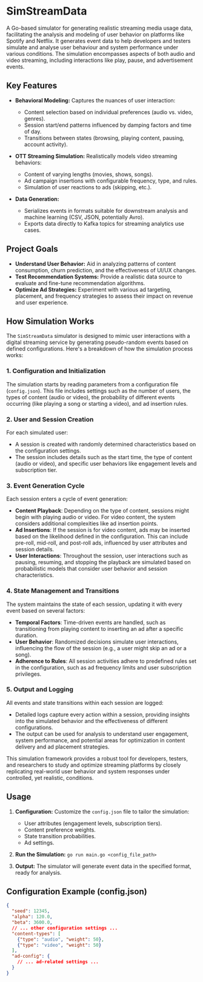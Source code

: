 # SimStreamData

A Go-based simulator for generating realistic streaming media usage data, facilitating the analysis and modeling of user behavior on platforms like Spotify and Netflix. It generates event data to help developers and testers simulate and analyse user behaviour and system performance under various conditions. The simulation encompasses aspects of both audio and video streaming, including interactions like play, pause, and advertisement events.

## Key Features

* **Behavioral Modeling:** Captures the nuances of user interaction:
   * Content selection based on individual preferences (audio vs. video, genres).
   * Session start/end patterns influenced by damping factors and time of day.
   * Transitions between states (browsing, playing content, pausing, account activity).

* **OTT Streaming Simulation:**  Realistically models video streaming behaviors:
   * Content of varying lengths (movies, shows, songs).
   * Ad campaign insertions with configurable frequency, type, and rules.
   * Simulation of user reactions to ads (skipping, etc.).

* **Data Generation:** 
   * Serializes events in formats  suitable for downstream analysis and machine learning (CSV, JSON, potentially Avro).
   * Exports data directly to Kafka topics for streaming analytics use cases.

## Project Goals

* **Understand User Behavior:** Aid in analyzing patterns of content consumption, churn prediction, and the effectiveness of UI/UX changes.
* **Test Recommendation Systems:** Provide a realistic data source to evaluate and fine-tune recommendation algorithms.
* **Optimize Ad Strategies:** Experiment with various ad targeting, placement, and frequency strategies to assess their impact on revenue and user experience.

## How Simulation Works

The `SimStreamData` simulator is designed to mimic user interactions with a digital streaming service by generating pseudo-random events based on defined configurations. Here's a breakdown of how the simulation process works:

### 1. Configuration and Initialization
The simulation starts by reading parameters from a configuration file (`config.json`). This file includes settings such as the number of users, the types of content (audio or video), the probability of different events occurring (like playing a song or starting a video), and ad insertion rules.

### 2. User and Session Creation
For each simulated user:
- A session is created with randomly determined characteristics based on the configuration settings.
- The session includes details such as the start time, the type of content (audio or video), and specific user behaviors like engagement levels and subscription tier.

### 3. Event Generation Cycle
Each session enters a cycle of event generation:
- **Content Playback**: Depending on the type of content, sessions might begin with playing audio or video. For video content, the system considers additional complexities like ad insertion points.
- **Ad Insertions**: If the session is for video content, ads may be inserted based on the likelihood defined in the configuration. This can include pre-roll, mid-roll, and post-roll ads, influenced by user attributes and session details.
- **User Interactions**: Throughout the session, user interactions such as pausing, resuming, and stopping the playback are simulated based on probabilistic models that consider user behavior and session characteristics.

### 4. State Management and Transitions
The system maintains the state of each session, updating it with every event based on several factors:
- **Temporal Factors**: Time-driven events are handled, such as transitioning from playing content to inserting an ad after a specific duration.
- **User Behavior**: Randomized decisions simulate user interactions, influencing the flow of the session (e.g., a user might skip an ad or a song).
- **Adherence to Rules**: All session activities adhere to predefined rules set in the configuration, such as ad frequency limits and user subscription privileges.

### 5. Output and Logging
All events and state transitions within each session are logged:
- Detailed logs capture every action within a session, providing insights into the simulated behavior and the effectiveness of different configurations.
- The output can be used for analysis to understand user engagement, system performance, and potential areas for optimization in content delivery and ad placement strategies.

This simulation framework provides a robust tool for developers, testers, and researchers to study and optimize streaming platforms by closely replicating real-world user behavior and system responses under controlled, yet realistic, conditions.

## Usage

1. **Configuration:** Customize the `config.json` file to tailor the simulation:
   * User attributes (engagement levels, subscription tiers).
   * Content preference weights.
   * State transition probabilities.
   * Ad settings.

2. **Run the Simulation:**
   `go run main.go <config_file_path>`

3. **Output:** The simulator will generate event data in the specified format, ready for analysis.

## Configuration Example (config.json)

```json
{
  "seed": 12345,
  "alpha": 120.0,
  "beta": 3600.0,
  // ... other configuration settings ...
  "content-types": [
    {"type": "audio", "weight": 50},
    {"type": "video", "weight": 50}
  ],
  "ad-config": {
    // ... ad-related settings ...
  }
}
